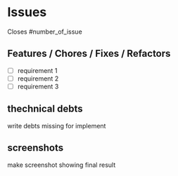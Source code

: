 # Issues

Closes #number_of_issue

## Features / Chores / Fixes / Refactors

- [ ] requirement 1
- [ ] requirement 2
- [ ] requirement 3

## thechnical debts

write debts missing for implement

## screenshots

make screenshot showing final result
